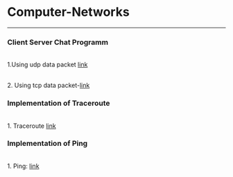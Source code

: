 # Computer-Networks
<hr>

### Client Server Chat Programm

<br>1.Using udp data packet [link](https://github.com/udaram/Computer-Networks/tree/master/UDP%20chat)

<br>2. Using tcp data packet-[link](https://github.com/udaram/Computer-Networks/tree/master/TCP%20chat)

### Implementation of Traceroute
<br>1. Traceroute [link](https://github.com/udaram/Computer-Networks/blob/master/traceroute.c)

### Implementation of Ping

<br>1. Ping: [link](https://github.com/udaram/Computer-Networks/blob/master/ping.c)
